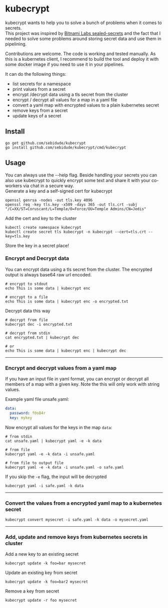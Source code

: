 # kubecrypt

kubecrypt wants to help you to solve a bunch of problems when it comes to secrets.  
This project was inspired by [Bitnami Labs sealed-secrets](https://github.com/bitnami-labs/sealed-secrets) and the fact that I needed to solve some problems around storing secret data and use them in pipelining.  

Contributions are welcome. The code is working and tested manually. As this is a kubernetes client, I recommend to build the tool and deploy it with some docker image if you need to use it in your pipelines.  

It can do the following things:
* list secrets for a namespace
* print values from a secret
* encrypt /decrypt data using a tls secret from the cluster
* encrypt / decrypt all values for a map in a yaml file
* convert a yaml map with encrypted values to a plain kubernetes secret
* remove keys from a secret
* update keys of a secret

## Install

```
go get github.com/sebidude/kubecrypt
go install github.com/sebidude/kubecrypt/cmd/kubecrypt
```



## Usage

You can always use the --help flag. Beside handling your secrets you can also use kubecrypt to quickly encrypt some text and share it with your co-workers via chat in a secure way.  
Generate a key and a self-signed cert for kubecrypt
```
openssl genrsa -nodes -out tls.key 4096
openssl req -key tls.key -x509 -days 365 -out tls.crt -subj "/C=XX/ST=Coruscant/L=Temple/O=Force/OU=Temple Admins/CN=Jedis"
```

Add the cert and key to the cluster
```
kubectl create namespace kubecrypt
kubectl create secret tls kubecrypt -n kubecrypt --cert=tls.crt --key=tls.key
```

Store the key in a secret place!

### Encrypt and Decrypt data

You can encrypt data using a tls secret from the cluster. The encrypted output is always base64 raw url encoded.

```
# encrypt to stdout
echo This is some data | kubecrypt enc

# encrypt to a file
echo This is some data | kubecrypt enc -o encrypted.txt
```

Decrypt data this way
```
# decrypt from file
kubecrypt dec -i encrypted.txt

# decrypt from stdin
cat encrypted.txt | kubecrypt dec

# or
echo This is some data | kubecrypt enc | kubecrypt dec
```

---
### Encrypt and decrypt values from a yaml map

If you have an input file in yaml format, you can encrypt or decrypt all members of a map with a given key. Note the this will only work with string values.

Example yaml file unsafe.yaml:

```yaml
data:
  password: f0oB4r
  key: mykey
```

Now encrypt all values for the keys in the map `data`:

```
# from stdin
cat unsafe.yaml | kubecrypt yaml -e -k data

# from file
kubecrypt yaml -e -k data -i unsafe.yaml

# from file to output file
kubecrypt yaml -e -k data -i unsafe.yaml -o safe.yaml
```

If you skip the `-e` flag, the input will be decrypted

```
kubecrypt yaml -i safe.yaml -k data
```

---
### Convert the values from a encrypted yaml map to a kubernetes secret

```
kubecrypt convert mysecret -i safe.yaml -k data -o mysecret.yaml
```

---
### Add, update and remove keys from kubernetes secrets in cluster

Add a new key to an existing secret

```
kubecrypt update -k foo=bar mysecret
```

Update an existing key from secret 
```
kubecrypt update -k foo=bar2 mysecret
```

Remove a key from secret
```
kubecrypt update -r foo mysecret
```